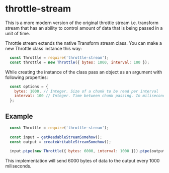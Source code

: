 # throttle-stream
This is a more modern version of the original throttle stream i.e. transform stream that has an ability to control amount of data that is being passed in a unit of time.

Throttle stream extends the native Transform stream class. You can make a new Throttle class instance this way:

```javascript
  const Throttle = require('throttle-stream');
  const throttle = new Throttle({ bytes: 1000, interval: 100 });
```
While creating the instance of the class pass an object as an argument with following properties:

```javascript
  const options = {
    bytes: 1000, // Integer. Size of a chunk to be read per interval
    interval: 100 // Integer. Time between chunk passing. In miliseconds.
  };
```
## Example
```javascript
  const Throttle = require('throttle-stream');
  
  const input = getReadableStreamSomehow();
  const output = createWritableStreamSomehow();
  
  input.pipe(new Throttle({ bytes: 6000, interval: 1000 })).pipe(output);

```
This implementation will send 6000 bytes of data to the output every 1000 miliseconds.
